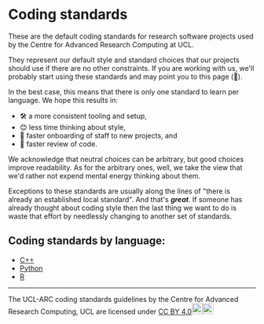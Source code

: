 # Coding standards

These are the default coding standards for research software projects used by the Centre for Advanced Research Computing
at UCL.

They represent our default style and standard choices that our projects should use if there are no other constraints. If
you are working with us, we'll probably start using these standards and may point you to this page (👋).

In the best case, this means that there is only one standard to learn per language. We hope this results in:

- 🛠️ a more consistent tooling and setup,
- 😊 less time thinking about style,
- 💪 faster onboarding of staff to new projects, and
- 🚀 faster review of code.

We acknowledge that neutral choices can be arbitrary, but good choices improve readability. As for the arbitrary ones,
well, we take the view that we'd rather not expend mental energy thinking about them.

Exceptions to these standards are usually along the lines of "there is already an established local standard". And
that's _**great**_. If someone has already thought about coding style then the last thing we want to do is waste that
effort by needlessly changing to another set of standards.

<!-- uncomment when we fix issue #7

## Dev workflow standards

* [General workflow](dev)
* [GitHub-specific](github)

-->

## Coding standards by language:

- [C++](c++)
- [Python](python)
- [R](r)

---

The UCL-ARC coding standards guidelines by the Centre for Advanced Research Computing, UCL are licensed under
[CC BY 4.0](http://creativecommons.org/licenses/by/4.0/?ref=chooser-v1)<img style="height:22px;" src="https://mirrors.creativecommons.org/presskit/icons/cc.svg?ref=chooser-v1"><img style="height:22px;" src="https://mirrors.creativecommons.org/presskit/icons/by.svg?ref=chooser-v1">
